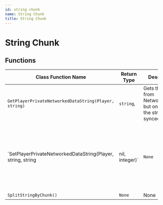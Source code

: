 ```yaml
---
id: string chunk
name: String Chunk
title: String Chunk
---
```


# String Chunk

## Functions

| Class Function Name | Return Type | Description | Tags |
| ------------------- | ----------- | ----------- | ---- |
| `GetPlayerPrivateNetworkedDataString(Player, string)` | `string`,  | Gets the string from NetworkedData, but only if all the strings are synced. | None |
| `SetPlayerPrivateNetworkedDataString(Player, string, string|nil, integer)` | `None` | Sets a string for private networked data, splitting it up into different chucks and ensuring it will synchronize. | None |
| `SplitStringByChunk()` | `None` | None | None |
